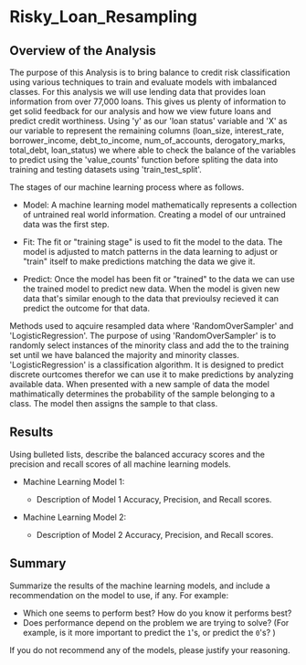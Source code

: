 # Risky_Loan_Resampling

## Overview of the Analysis

The purpose of this Analysis is to bring balance to credit risk classification using various techniques to train and evaluate models
with imbalanced classes. For this analysis we will use lending data that provides loan information from over 77,000 loans. This gives
us plenty of information to get solid feedback for our analysis and how we view future loans and predict credit worthiness.
Using 'y' as our 'loan status' variable and 'X' as our variable to represent the remaining columns (loan_size, interest_rate, borrower_income,	debt_to_income,	num_of_accounts, derogatory_marks,	total_debt,	loan_status) we where able to check the balance of the variables to predict using the
'value_counts' function before spliting the data into training and testing datasets using 'train_test_split'.

The stages of our machine learning process where as follows.

* Model: A machine learning model mathematically represents a collection of untrained real world information. Creating a model of our untrained data was the first step.

* Fit: The fit or "training stage" is used to fit the model to the data. The model is adjusted to match patterns in the data learning
to adjust or "train" itself to make predictions matching the data we give it.

* Predict: Once the model has been fit or "trained" to the data we can use the trained model to predict new data. When the model is given
new data that's similar enough to the data that previoulsy recieved it can predict the outcome for that data.

Methods used to aqcuire resampled data where 'RandomOverSampler' and 'LogisticRegression'. The purpose of using 'RandomOverSampler'
is to randomly select instances of the minority class and add the to the training set until we have balanced the majority and minority classes.
'LogisticRegression' is a classification algorithm. It is designed to predict discrete ourtcomes therefor we can use it to make predictions by
analyzing available data. When presented with a new sample of data the model mathimatically determines the probability of the sample belonging
to a class. The model then assigns the sample to that class.




## Results

Using bulleted lists, describe the balanced accuracy scores and the precision and recall scores of all machine learning models.

* Machine Learning Model 1:
  * Description of Model 1 Accuracy, Precision, and Recall scores.



* Machine Learning Model 2:
  * Description of Model 2 Accuracy, Precision, and Recall scores.

## Summary

Summarize the results of the machine learning models, and include a recommendation on the model to use, if any. For example:
* Which one seems to perform best? How do you know it performs best?
* Does performance depend on the problem we are trying to solve? (For example, is it more important to predict the `1`'s, or predict the `0`'s? )

If you do not recommend any of the models, please justify your reasoning.
